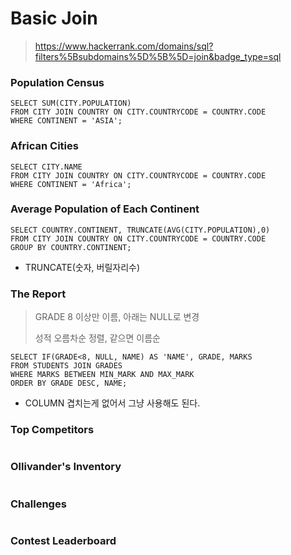 # Basic Join

>https://www.hackerrank.com/domains/sql?filters%5Bsubdomains%5D%5B%5D=join&badge_type=sql

### Population Census 

```mysql
SELECT SUM(CITY.POPULATION) 
FROM CITY JOIN COUNTRY ON CITY.COUNTRYCODE = COUNTRY.CODE
WHERE CONTINENT = 'ASIA';
```



### African Cities

```mysql
SELECT CITY.NAME
FROM CITY JOIN COUNTRY ON CITY.COUNTRYCODE = COUNTRY.CODE
WHERE CONTINENT = 'Africa';
```



### Average Population of Each Continent

```mysql
SELECT COUNTRY.CONTINENT, TRUNCATE(AVG(CITY.POPULATION),0)
FROM CITY JOIN COUNTRY ON CITY.COUNTRYCODE = COUNTRY.CODE
GROUP BY COUNTRY.CONTINENT;
```

- TRUNCATE(숫자, 버릴자리수)



### The Report

>GRADE 8 이상만 이름, 아래는 NULL로 변경
>
>성적 오름차순 정렬, 같으면 이름순

```mysql
SELECT IF(GRADE<8, NULL, NAME) AS 'NAME', GRADE, MARKS
FROM STUDENTS JOIN GRADES
WHERE MARKS BETWEEN MIN_MARK AND MAX_MARK
ORDER BY GRADE DESC, NAME;
```

- COLUMN 겹치는게 없어서 그냥 사용해도 된다.



### Top Competitors

```mysql
```



### Ollivander's Inventory

```mysql

```



### Challenges

```mysql

```



### Contest Leaderboard

```mysql

```